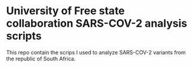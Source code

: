 # University of Free state collaboration SARS-COV-2 analysis scripts
This repo contain the scrips I used to analyze SARS-COV-2 variants from the republic of South Africa. 
